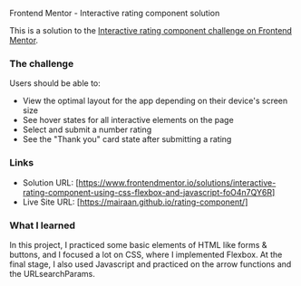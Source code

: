 Frontend Mentor - Interactive rating component solution

This is a solution to the [Interactive rating component challenge on Frontend Mentor](https://www.frontendmentor.io/challenges/interactive-rating-component-koxpeBUmI).

### The challenge

Users should be able to:

- View the optimal layout for the app depending on their device's screen size
- See hover states for all interactive elements on the page
- Select and submit a number rating
- See the "Thank you" card state after submitting a rating

### Links

- Solution URL: [https://www.frontendmentor.io/solutions/interactive-rating-component-using-css-flexbox-and-javascript-foO4n7QY6R]
- Live Site URL: [https://mairaan.github.io/rating-component/]

### What I learned

In this project, I practiced some basic elements of HTML like forms & buttons, and I focused a lot on CSS, where I implemented Flexbox. At the final stage, I also used Javascript and practiced on the arrow functions and the URLsearchParams.
